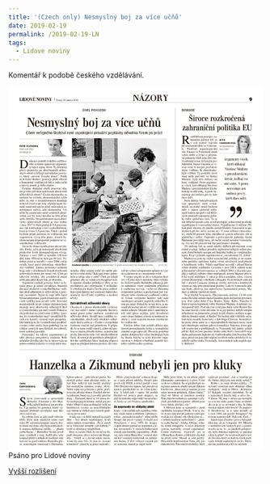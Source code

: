 ```yaml
---
title: '(Czech only) Nesmyslný boj za více učňů'
date: 2019-02-19
permalink: /2019-02-19-LN
tags:
  - Lidove noviny
---
```


Komentář k podobě českého vzdělávání.

<img src="/images/LNclanek1.png"
     alt="LN clanek"
     style="float: left; margin-right: 10px;" />
     
Psáno pro Lidové noviny

[Vyšší rozlišení](/images/LNclanek1.pdf)
